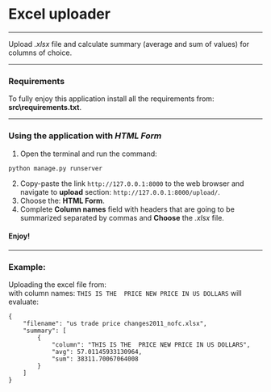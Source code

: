 # Excel uploader
___________________________
Upload _.xlsx_ file and calculate summary (average and sum of values) for columns of choice.

___________________________
### Requirements

To fully enjoy this application install all the requirements from: __src\requirements.txt__.

___________________________
### Using the application with _HTML Form_

1. Open the terminal and run the command: 
```shell 
python manage.py runserver
```
2. Copy-paste the link `http://127.0.0.1:8000` to the web browser and navigate to __upload__ section:
`http://127.0.0.1:8000/upload/`.
3. Choose the: __HTML Form__.
4. Complete __Column names__ field with headers that are going to be summarized separated by commas and 
__Choose__ the _.xlsx_ file.

#### Enjoy!

___________________________
### Example:
Uploading the excel file from:   <br>
with column names: `THIS IS THE  PRICE NEW PRICE IN US DOLLARS`
will evaluate:
```doctest
{
    "filename": "us trade price changes2011_nofc.xlsx",
    "summary": [
        {
            "column": "THIS IS THE  PRICE NEW PRICE IN US DOLLARS",
            "avg": 57.01145933130964,
            "sum": 38311.70067064008
        }
    ]
}
```

